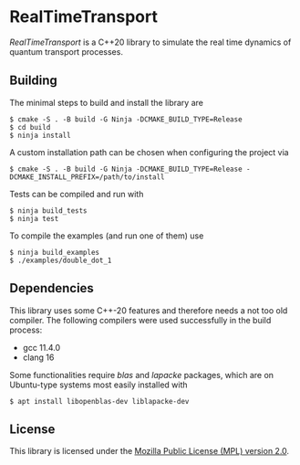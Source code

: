# RealTimeTransport

_RealTimeTransport_ is a C++20 library to simulate the real time dynamics of quantum transport processes.

## Building

The minimal steps to build and install the library are

```console
$ cmake -S . -B build -G Ninja -DCMAKE_BUILD_TYPE=Release
$ cd build
$ ninja install
```

A custom installation path can be chosen when configuring the project via

```console
$ cmake -S . -B build -G Ninja -DCMAKE_BUILD_TYPE=Release -DCMAKE_INSTALL_PREFIX=/path/to/install
```

Tests can be compiled and run with

```console
$ ninja build_tests
$ ninja test
```

To compile the examples (and run one of them) use

```console
$ ninja build_examples
$ ./examples/double_dot_1
```

## Dependencies

This library uses some C++-20 features and therefore needs a not too old compiler. The following compilers were used successfully in the build process:

* gcc 11.4.0
* clang 16

Some functionalities require _blas_ and _lapacke_ packages, which are on Ubuntu-type systems most easily installed with

```console
$ apt install libopenblas-dev liblapacke-dev
```

## License

This library is licensed under the [Mozilla Public License (MPL) version 2.0](https://www.mozilla.org/en-US/MPL/2.0/FAQ/).